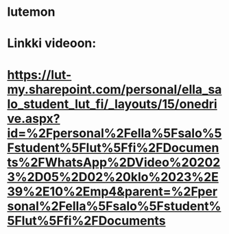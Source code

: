 # lutemon
# Linkki videoon:
# https://lut-my.sharepoint.com/personal/ella_salo_student_lut_fi/_layouts/15/onedrive.aspx?id=%2Fpersonal%2Fella%5Fsalo%5Fstudent%5Flut%5Ffi%2FDocuments%2FWhatsApp%2DVideo%202023%2D05%2D02%20klo%2023%2E39%2E10%2Emp4&parent=%2Fpersonal%2Fella%5Fsalo%5Fstudent%5Flut%5Ffi%2FDocuments

